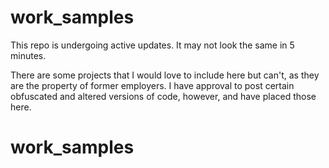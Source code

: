 # work_samples

This repo is undergoing active updates.  It may not look the same in 5 minutes.

There are some projects that I would love to include here but can't, as they are the property of former employers.  I have approval to post certain obfuscated and altered versions of code, however, and have placed those here.

# work_samples

